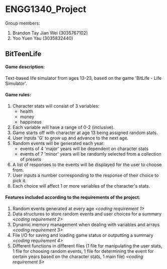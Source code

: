 # ENGG1340_Project

Group members: 
1. Brandon Tay Jian Wei (3035767102) 
2. Yoo Yuen Yau (3035832440)

## **BitTeenLife**

#### Game description: 
Text-based life simulator from ages 13-23, based on the game 'BitLife - Life Simulator'.  

#### Game rules: 
1. Character stats will consist of 3 variables:
   - health
   - money
   - happiness
2. Each variable will have a range of 0-2 (inclusive).
3. Game starts off with character at age 13 being assigned random stats. 
4. User inputs 'G' to grow up and advance to the next age.
5. Random events will be generated each year:
   - events of 4 'major' years will be dependent on character stats 
   - events of 7 'minor' years will be randomly selected from a collection of presets
6. A list of responses to the events will be displayed for the user to choose from.
7. User inputs a number corresponding to the response of their choice to pick it. 
8. Each choice will affect 1 or more variables of the character's stats.

#### Features included according to the requirements of the project:
1. Random events generated at every age *<coding requirement 1>*
2. Data structures to store random events and user choices for a summary *<coding requirement 2>*
3. Dynamic memory management when dealing with variables and arrays *<coding requirement 3>*
4. File I/O for saving and loading game status or outputting a summary *<coding requirement 4>*
5. Different functions in different files (1 file for manipulating the user stats, 1 file for choosing random events, 1 file for determining the event for certain years based on the character stats, 1 main file) *<coding requirement 5>*
